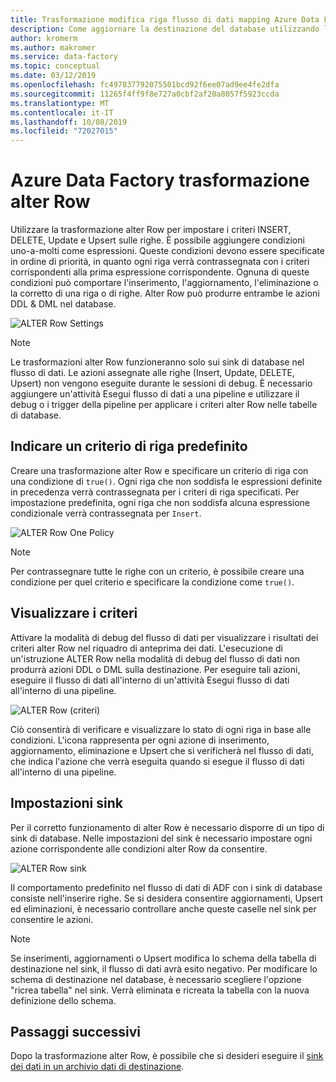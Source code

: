 ```yaml
---
title: Trasformazione modifica riga flusso di dati mapping Azure Data Factory
description: Come aggiornare la destinazione del database utilizzando la trasformazione alter Row del flusso di dati del mapping di Azure Data Factory
author: kromerm
ms.author: makromer
ms.service: data-factory
ms.topic: conceptual
ms.date: 03/12/2019
ms.openlocfilehash: fc497837792075501bcd92f6ee07ad9ee4fe2dfa
ms.sourcegitcommit: 11265f4ff9f8e727a0cbf2af20a8057f5923ccda
ms.translationtype: MT
ms.contentlocale: it-IT
ms.lasthandoff: 10/08/2019
ms.locfileid: "72027015"
---
```

# <a name="azure-data-factory-alter-row-transformation"></a>Azure Data Factory trasformazione alter Row

Utilizzare la trasformazione alter Row per impostare i criteri INSERT, DELETE, Update e Upsert sulle righe. È possibile aggiungere condizioni uno-a-molti come espressioni. Queste condizioni devono essere specificate in ordine di priorità, in quanto ogni riga verrà contrassegnata con i criteri corrispondenti alla prima espressione corrispondente. Ognuna di queste condizioni può comportare l'inserimento, l'aggiornamento, l'eliminazione o la corretto di una riga o di righe. Alter Row può produrre entrambe le azioni DDL & DML nel database.



![ALTER Row Settings](media/data-flow/alter-row1.png "ALTER Row Settings")

> [!NOTE]
> Le trasformazioni alter Row funzioneranno solo sui sink di database nel flusso di dati. Le azioni assegnate alle righe (Insert, Update, DELETE, Upsert) non vengono eseguite durante le sessioni di debug. È necessario aggiungere un'attività Esegui flusso di dati a una pipeline e utilizzare il debug o i trigger della pipeline per applicare i criteri alter Row nelle tabelle di database.

## <a name="indicate-a-default-row-policy"></a>Indicare un criterio di riga predefinito

Creare una trasformazione alter Row e specificare un criterio di riga con una condizione di `true()`. Ogni riga che non soddisfa le espressioni definite in precedenza verrà contrassegnata per i criteri di riga specificati. Per impostazione predefinita, ogni riga che non soddisfa alcuna espressione condizionale verrà contrassegnata per `Insert`.

![ALTER Row One Policy](media/data-flow/alter-row4.png "ALTER Row One Policy")

> [!NOTE]
> Per contrassegnare tutte le righe con un criterio, è possibile creare una condizione per quel criterio e specificare la condizione come `true()`.

## <a name="view-policies"></a>Visualizzare i criteri

Attivare la modalità di debug del flusso di dati per visualizzare i risultati dei criteri alter Row nel riquadro di anteprima dei dati. L'esecuzione di un'istruzione ALTER Row nella modalità di debug del flusso di dati non produrrà azioni DDL o DML sulla destinazione. Per eseguire tali azioni, eseguire il flusso di dati all'interno di un'attività Esegui flusso di dati all'interno di una pipeline.

![ALTER Row (criteri)](media/data-flow/alter-row3.png "ALTER Row (criteri)")

Ciò consentirà di verificare e visualizzare lo stato di ogni riga in base alle condizioni. L'icona rappresenta per ogni azione di inserimento, aggiornamento, eliminazione e Upsert che si verificherà nel flusso di dati, che indica l'azione che verrà eseguita quando si esegue il flusso di dati all'interno di una pipeline.

## <a name="sink-settings"></a>Impostazioni sink

Per il corretto funzionamento di alter Row è necessario disporre di un tipo di sink di database. Nelle impostazioni del sink è necessario impostare ogni azione corrispondente alle condizioni alter Row da consentire.

![ALTER Row sink](media/data-flow/alter-row2.png "ALTER Row sink")

Il comportamento predefinito nel flusso di dati di ADF con i sink di database consiste nell'inserire righe. Se si desidera consentire aggiornamenti, Upsert ed eliminazioni, è necessario controllare anche queste caselle nel sink per consentire le azioni.

> [!NOTE]
> Se inserimenti, aggiornamenti o Upsert modifica lo schema della tabella di destinazione nel sink, il flusso di dati avrà esito negativo. Per modificare lo schema di destinazione nel database, è necessario scegliere l'opzione "ricrea tabella" nel sink. Verrà eliminata e ricreata la tabella con la nuova definizione dello schema.

## <a name="next-steps"></a>Passaggi successivi

Dopo la trasformazione alter Row, è possibile che si desideri eseguire il [sink dei dati in un archivio dati di destinazione](data-flow-sink.md).
